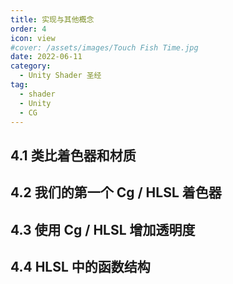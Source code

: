 ```yaml
---
title: 实现与其他概念
order: 4
icon: view
#cover: /assets/images/Touch Fish Time.jpg
date: 2022-06-11
category:
  - Unity Shader 圣经
tag:
  - shader
  - Unity
  - CG
---
```


<!-- more -->

## 4.1 类比着色器和材质

## 4.2 我们的第一个 Cg / HLSL 着色器

## 4.3 使用 Cg / HLSL 增加透明度

## 4.4 HLSL 中的函数结构
